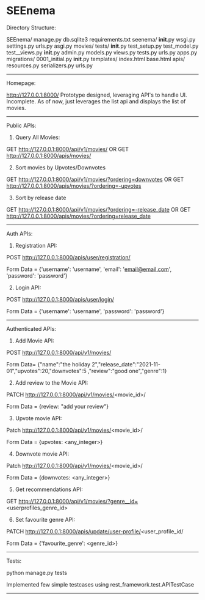 # SEEnema
Directory Structure:

SEEnema/
    manage.py
    db.sqlite3
    requirements.txt
    seenema/
        __init__.py
        wsgi.py
        settings.py
        urls.py
        asgi.py
    movies/
        tests/
            __init__.py
            test_setup.py
            test_model.py
            test__views.py
        __init__.py
        admin.py
        models.py
        views.py
        tests.py
        urls.py
        apps.py
        migrations/
            0001_initial.py
            __init__.py
        templates/
            index.html
            base.html
        apis/
            resources.py
            serializers.py
            urls.py

________________________________________________________________________________________________________________________

Homepage:

http://127.0.0.1:8000/
Prototype designed, leveraging API's to handle UI.
Incomplete. As of now, just leverages the list api and displays the list of movies.
________________________________________________________________________________________________________________________

Public APIs:

1. Query All Movies:

GET http://127.0.0.1:8000/api/v1/movies/ OR
GET http://127.0.0.1:8000/apis/movies/

2. Sort movies by Upvotes/Downvotes

GET http://127.0.0.1:8000/api/v1/movies/?ordering=downvotes OR
GET http://127.0.0.1:8000/apis/movies/?ordering=-upvotes

3. Sort by release date

GET http://127.0.0.1:8000/api/v1/movies/?ordering=-release_date OR
GET http://127.0.0.1:8000/apis/movies/?ordering=release_date
________________________________________________________________________________________________________________________

Auth APIs:

1. Registration API:

POST  http://127.0.0.1:8000/apis/user/registration/

Form Data = {'username': 'username', 'email': 'email@email.com', 'password': 'password'}

2. Login API:

POST  http://127.0.0.1:8000/apis/user/login/

Form Data = {'username': 'username', 'password': 'password'}
________________________________________________________________________________________________________________________

Authenticated APIs:

1. Add Movie API:

POST http://127.0.0.1:8000/api/v1/movies/

Form Data= {"name":"the holiday 2","release_date":"2021-11-01","upvotes":20,"downvotes":5
,"review":"good one","genre":1}

2. Add review to the Movie API:

PATCH http://127.0.0.1:8000/api/v1/movies/<movie_id>/

Form Data = {review: "add your review"}

3. Upvote movie API:

Patch http://127.0.0.1:8000/api/v1/movies/<movie_id>/

Form Data = {upvotes: <any_integer>}

4. Downvote movie API:

Patch http://127.0.0.1:8000/api/v1/movies/<movie_id>/

Form Data = {downvotes: <any_integer>}

5. Get recommendations API:

GET http://127.0.0.1:8000/api/v1/movies/?genre__id=<userprofiles_genre_id>

6. Set favourite genre API:

PATCH http://127.0.0.1:8000/apis/update/user-profile/<user_profile_id/

Form Data = {'favourite_genre': <genre_id>}
________________________________________________________________________________________________________________________

Tests:

python manage.py tests

Implemented few simple testcases using rest_framework.test.APITestCase
________________________________________________________________________________________________________________________
